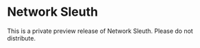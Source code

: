 Network Sleuth
==============

This is a private preview release of Network Sleuth.  Please do not distribute.